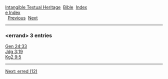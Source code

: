 [Intangible Textual Heritage](../../index)  [Bible](../index) 
[Index](index)   
[e Index](_e_)  
  [Previous](c03823)  [Next](c03825) 

------------------------------------------------------------------------

### &lt;errand&gt; 3 entries

[Gen 24:33](../kjv/gen024.htm#033)  
[Jdg 3:19](../kjv/jdg003.htm#019)  
[Kg2 9:5](../kjv/kg2009.htm#005)  

------------------------------------------------------------------------

[Next: erred (12)](c03825)
